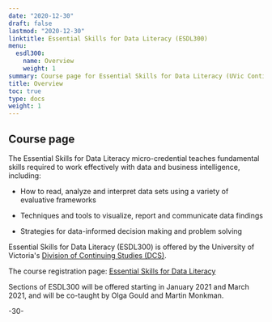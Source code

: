 ```yaml
---
date: "2020-12-30"
draft: false
lastmod: "2020-12-30"
linktitle: Essential Skills for Data Literacy (ESDL300)
menu:
  esdl300:
    name: Overview
    weight: 1
summary: Course page for Essential Skills for Data Literacy (UVic Continuing Studies, ESDL300).
title: Overview
toc: true
type: docs
weight: 1
---
```


## Course page

The Essential Skills for Data Literacy micro-credential teaches fundamental skills required to work effectively with data and business intelligence, including: 

* How to read, analyze and interpret data sets using a variety of evaluative frameworks

* Techniques and tools to visualize, report and communicate data findings

* Strategies for data-informed decision making and problem solving

Essential Skills for Data Literacy (ESDL300) is offered by the University of Victoria's [Division of Continuing Studies (DCS)](https://continuingstudies.uvic.ca/).

The course registration page: [Essential Skills for Data Literacy](https://continuingstudies.uvic.ca/business-technology-and-public-relations/programs/essential-skills-for-data-literacy)


Sections of ESDL300 will be offered starting in January 2021 and March 2021, and will be co-taught by Olga Gould and Martin Monkman.


-30-
